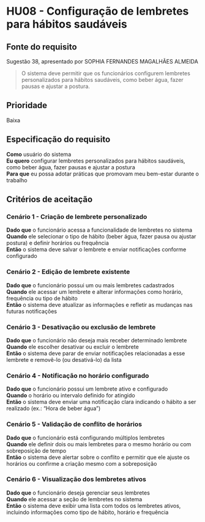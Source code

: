 # HU08 - Configuração de lembretes para hábitos saudáveis

## Fonte do requisito  
Sugestão 38, apresentado por SOPHIA FERNANDES MAGALHÃES ALMEIDA
> O sistema deve permitir que os funcionários configurem lembretes personalizados para hábitos saudáveis, como beber água, fazer pausas e ajustar a postura.

## Prioridade
Baixa

## Especificação do requisito  
**Como** usuário do sistema  
**Eu quero** configurar lembretes personalizados para hábitos saudáveis, como beber água, fazer pausas e ajustar a postura  
**Para que** eu possa adotar práticas que promovam meu bem-estar durante o trabalho

## Critérios de aceitação  
### Cenário 1 - Criação de lembrete personalizado  
**Dado que** o funcionário acessa a funcionalidade de lembretes no sistema  
**Quando** ele selecionar o tipo de hábito (beber água, fazer pausa ou ajustar postura) e definir horários ou frequência  
**Então** o sistema deve salvar o lembrete e enviar notificações conforme configurado

### Cenário 2 - Edição de lembrete existente  
**Dado que** o funcionário possui um ou mais lembretes cadastrados  
**Quando** ele acessar um lembrete e alterar informações como horário, frequência ou tipo de hábito  
**Então** o sistema deve atualizar as informações e refletir as mudanças nas futuras notificações

### Cenário 3 - Desativação ou exclusão de lembrete  
**Dado que** o funcionário não deseja mais receber determinado lembrete  
**Quando** ele escolher desativar ou excluir o lembrete  
**Então** o sistema deve parar de enviar notificações relacionadas a esse lembrete e removê-lo (ou desativá-lo) da lista

### Cenário 4 - Notificação no horário configurado  
**Dado que** o funcionário possui um lembrete ativo e configurado  
**Quando** o horário ou intervalo definido for atingido  
**Então** o sistema deve enviar uma notificação clara indicando o hábito a ser realizado (ex.: “Hora de beber água”)

### Cenário 5 - Validação de conflito de horários  
**Dado que** o funcionário está configurando múltiplos lembretes  
**Quando** ele definir dois ou mais lembretes para o mesmo horário ou com sobreposição de tempo  
**Então** o sistema deve alertar sobre o conflito e permitir que ele ajuste os horários ou confirme a criação mesmo com a sobreposição

### Cenário 6 - Visualização dos lembretes ativos  
**Dado que** o funcionário deseja gerenciar seus lembretes  
**Quando** ele acessar a seção de lembretes no sistema  
**Então** o sistema deve exibir uma lista com todos os lembretes ativos, incluindo informações como tipo de hábito, horário e frequência
